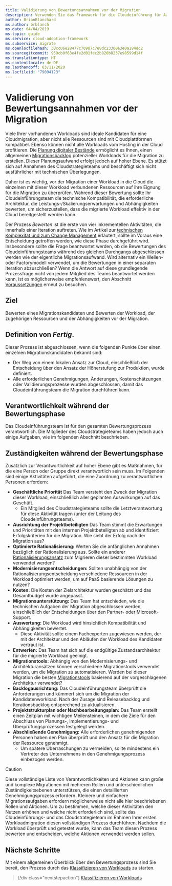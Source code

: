 ```yaml
---
title: Validierung von Bewertungsannahmen vor der Migration
description: Verwenden Sie das Framework für die Cloudeinführung für Azure, um zu erfahren, wie Bewertungsannahmen vor Beginn der Migration in die Cloud überprüft werden.
author: BrianBlanchard
ms.author: brblanch
ms.date: 04/04/2019
ms.topic: guide
ms.service: cloud-adoption-framework
ms.subservice: migrate
ms.openlocfilehash: 30cc06e28477c70987c7e8dc23300e3e0a184dd2
ms.sourcegitcommit: 959cb0f63e4fe2d01fec2b820b8237e98599d14f
ms.translationtype: HT
ms.contentlocale: de-DE
ms.lasthandoff: 03/11/2020
ms.locfileid: "79094123"
---
```

# <a name="validate-assessment-assumptions-before-migration"></a>Validierung von Bewertungsannahmen vor der Migration

Viele Ihrer vorhandenen Workloads sind ideale Kandidaten für eine Cloudmigration, aber nicht alle Ressourcen sind mit Cloudplattformen kompatibel. Ebenso können nicht alle Workloads vom Hosting in der Cloud profitieren. Die [Planung digitaler Bestände](../../../digital-estate/index.md) ermöglicht es Ihnen, einen allgemeinen [Migrationsbacklog](../prerequisites/technical-complexity.md#migration-backlog-aligning-business-priorities-and-timing) potenzieller Workloads für die Migration zu erstellen. Dieser Planungsaufwand erfolgt jedoch auf hoher Ebene. Es stützt sich auf Annahmen des Cloudstrategieteams und beschäftigt sich nicht ausführlicher mit technischen Überlegungen.

Daher ist es wichtig, vor der Migration einer Workload in die Cloud die einzelnen mit dieser Workload verbundenen Ressourcen auf ihre Eignung für die Migration zu überprüfen. Während dieser Bewertung sollte Ihr Cloudeinführungsteam die technische Kompatibilität, die erforderliche Architektur, die Leistungs-/Skalierungserwartungen und Abhängigkeiten bewerten, um sicherzustellen, dass die migrierte Workload effektiv in der Cloud bereitgestellt werden kann.

Der Prozess *Bewerten* ist die erste von vier inkrementellen Aktivitäten, die innerhalb einer Iteration auftreten. Wie im Artikel zur [technischen Komplexität und zum Change Management](../prerequisites/technical-complexity.md) erläutert, sollte im Voraus eine Entscheidung getroffen werden, wie diese Phase durchgeführt wird. Insbesondere sollte die Frage beantwortet werden, ob die Bewertungen des Cloudeinführungsteams während des gleichen Durchgangs abgeschlossen werden wie der eigentliche Migrationsaufwand. Wird alternativ ein Wellen- oder Factorymodell verwendet, um die Bewertungen in einer separaten Iteration abzuschließen? Wenn die Antwort auf diese grundlegende Prozessfrage nicht von jedem Mitglied des Teams beantwortet werden kann, ist es möglicherweise empfehlenswert, den Abschnitt [Voraussetzungen](../prerequisites/index.md) erneut zu besuchen.

## <a name="objective"></a>Ziel

Bewerten eines Migrationskandidaten und Bewerten der Workload, der zugehörigen Ressourcen und der Abhängigkeiten vor der Migration.

## <a name="definition-of-done"></a>Definition von *Fertig*.

Dieser Prozess ist abgeschlossen, wenn die folgenden Punkte über einen einzelnen Migrationskandidaten bekannt sind:

- Der Weg von einem lokalen Ansatz zur Cloud, einschließlich der Entscheidung über den Ansatz der Höherstufung zur Produktion, wurde definiert.
- Alle erforderlichen Genehmigungen, Änderungen, Kostenschätzungen oder Validierungsprozesse wurden abgeschlossen, damit das Cloudeinführungsteam die Migration durchführen kann.

## <a name="accountability-during-assessment"></a>Verantwortlichkeit während der Bewertungsphase

Das Cloudeinführungsteam ist für den gesamten Bewertungsprozess verantwortlich. Die Mitglieder des Cloudstrategieteams haben jedoch auch einige Aufgaben, wie im folgenden Abschnitt beschrieben.

## <a name="responsibilities-during-assessment"></a>Zuständigkeiten während der Bewertungsphase

Zusätzlich zur Verantwortlichkeit auf hoher Ebene gibt es Maßnahmen, für die eine Person oder Gruppe direkt verantwortlich sein muss. Im Folgenden sind einige Aktivitäten aufgeführt, die eine Zuordnung zu verantwortlichen Personen erfordern:

- **Geschäftliche Priorität** Das Team versteht den Zweck der Migration dieser Workload, einschließlich aller geplanten Auswirkungen auf das Geschäft.
  - Ein Mitglied des Cloudstrategieteams sollte die Letztverantwortung für diese Aktivität tragen (unter der Leitung des Cloudeinführungsteams).
- **Ausrichtung der Projektbeteiligten** Das Team stimmt die Erwartungen und Prioritäten mit den internen Projektbeteiligten ab und identifiziert Erfolgskriterien für die Migration. Wie sieht der Erfolg nach der Migration aus?
- **Optimierte Rationalisierung:** Werten Sie die anfänglichen Annahmen bezüglich der Rationalisierung aus. Sollte ein anderer [Rationalisierungsansatz](../../../digital-estate/rationalize.md) zum Migrieren dieser bestimmten Workload verwendet werden?
- **Modernisierungsentscheidungen:** Sollten unabhängig von der Rationalisierungsentscheidung verschiedene Ressourcen in der Workload optimiert werden, um auf PaaS basierende Lösungen zu nutzen?
- **Kosten:** Die Kosten der Zielarchitektur wurden geschätzt und das Gesamtbudget wurde angepasst.
- **Migrationsunterstützung:** Das Team hat entschieden, wie die technischen Aufgaben der Migration abgeschlossen werden, einschließlich der Entscheidungen über den Partner- oder Microsoft-Support.
- **Auswertung:** Die Workload wird hinsichtlich Kompatibilität und Abhängigkeiten bewertet.
  - Diese Aktivität sollte einem Fachexperten zugewiesen werden, der mit der Architektur und den Abläufen der Workload des Kandidaten vertraut ist.
- **Entwerfen:** Das Team hat sich auf die endgültige Zustandsarchitektur für die migrierte Workload geeinigt.
- **Migrationstools:** Abhängig von den Modernisierungs- und Architekturansätzen können verschiedene Migrationstools verwendet werden, um die Migration zu automatisieren. Werden bei dieser Migration die besten [Migrationstools](../../../decision-guides/migrate-decision-guide/index.md) basierend auf der vorgeschlagenen Architektur verwendet?
- **Backlogausrichtung:** Das Cloudeinführungsteam überprüft die Anforderungen und kümmert sich um die Migration der Kandidatenworkload. Nach der Zusage sind Releasebacklog und Iterationsbacklog entsprechend zu aktualisieren.
- **Projektstrukturplan oder Nachbearbeitungsplan:** Das Team erstellt einen Zeitplan mit wichtigen Meilensteinen, in dem die Ziele für den Abschluss von Planungs-, Implementierungs- und Überprüfungsprozessen festgelegt werden.
- **Abschließende Genehmigung:** Alle erforderlichen genehmigenden Personen haben den Plan überprüft und den Ansatz für die Migration der Ressource genehmigt.
  - Um spätere Überraschungen zu vermeiden, sollte mindestens ein Vertreter des Unternehmens in den Genehmigungsprozess einbezogen werden.

> [!CAUTION]
> Diese vollständige Liste von Verantwortlichkeiten und Aktionen kann große und komplexe Migrationen mit mehreren Rollen und unterschiedlichen Zuständigkeitsebenen unterstützen, die einen detaillierten Genehmigungsprozess erfordern. Kleinere und einfachere Migrationsaufgaben erfordern möglicherweise nicht alle hier beschriebenen Rollen und Aktionen. Um zu bestimmen, welche dieser Aktivitäten den Nutzen erhöhen und welche nicht erforderlich sind, sollte das Cloudeinführungs- und das Cloudstrategieteam im Rahmen Ihrer ersten Workloadmigration diesen vollständigen Prozess durchführen. Nachdem die Workload überprüft und getestet wurde, kann das Team diesen Prozess bewerten und entscheiden, welche Aktionen verwendet werden sollen.

## <a name="next-steps"></a>Nächste Schritte

Mit einem allgemeinen Überblick über den Bewertungsprozess sind Sie bereit, den Prozess durch das [Klassifizieren von Workloads](./classify.md) zu starten.

> [!div class="nextstepaction"]
> [Klassifizieren von Workloads](./classify.md)
